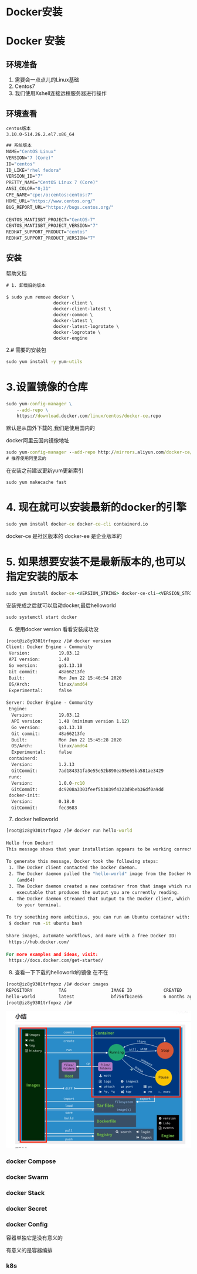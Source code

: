 # Docker安装





# Docker 安装

## 环境准备

1. 需要会一点点儿的Linux基础
2. Centos7
3. 我们使用Xshell连接远程服务器进行操作

## 环境查看

```
centos版本
3.10.0-514.26.2.el7.x86_64

```

```cmd
## 系统版本
NAME="CentOS Linux"
VERSION="7 (Core)"
ID="centos"
ID_LIKE="rhel fedora"
VERSION_ID="7"
PRETTY_NAME="CentOS Linux 7 (Core)"
ANSI_COLOR="0;31"
CPE_NAME="cpe:/o:centos:centos:7"
HOME_URL="https://www.centos.org/"
BUG_REPORT_URL="https://bugs.centos.org/"

CENTOS_MANTISBT_PROJECT="CentOS-7"
CENTOS_MANTISBT_PROJECT_VERSION="7"
REDHAT_SUPPORT_PRODUCT="centos"
REDHAT_SUPPORT_PRODUCT_VERSION="7"

```

## 安装

帮助文档

```
# 1. 卸载旧的版本

$ sudo yum remove docker \
                  docker-client \
                  docker-client-latest \
                  docker-common \
                  docker-latest \
                  docker-latest-logrotate \
                  docker-logrotate \
                  docker-engine

```

2.# 需要的安装包

```cmd
sudo yum install -y yum-utils
```

# 3.设置镜像的仓库

```cmd
sudo yum-config-manager \
    --add-repo \
    https://download.docker.com/linux/centos/docker-ce.repo

```

默认是从国外下载的,我们是使用国内的

docker阿里云国内镜像地址

```cmd
sudo yum-config-manager --add-repo http://mirrors.aliyun.com/docker-ce/linux/centos/docker-ce.repo
# 推荐使用阿里云的
```

在安装之前建议更新yum更新索引

```
sudo yum makecache fast
```

# 4. 现在就可以安装最新的docker的引擎

```cmd
sudo yum install docker-ce docker-ce-cli containerd.io
```

docker-ce 是社区版本的
docker-ee 是企业版本的

# 5. 如果想要安装不是最新版本的,也可以指定安装的版本

```cmd
sudo yum install docker-ce-<VERSION_STRING> docker-ce-cli-<VERSION_STRING> containerd.io
```

安装完成之后就可以启动docker,最后helloworld

```cmd
sudo systemctl start docker
```


6. 使用docker version 看看安装成功没


```cmd
[root@iz8g9301trfnpxz /]# docker version
Client: Docker Engine - Community
 Version:           19.03.12
 API version:       1.40
 Go version:        go1.13.10
 Git commit:        48a66213fe
 Built:             Mon Jun 22 15:46:54 2020
 OS/Arch:           linux/amd64
 Experimental:      false

Server: Docker Engine - Community
 Engine:
  Version:          19.03.12
  API version:      1.40 (minimum version 1.12)
  Go version:       go1.13.10
  Git commit:       48a66213fe
  Built:            Mon Jun 22 15:45:28 2020
  OS/Arch:          linux/amd64
  Experimental:     false
 containerd:
  Version:          1.2.13
  GitCommit:        7ad184331fa3e55e52b890ea95e65ba581ae3429
 runc:
  Version:          1.0.0-rc10
  GitCommit:        dc9208a3303feef5b3839f4323d9beb36df0a9dd
 docker-init:
  Version:          0.18.0
  GitCommit:        fec3683

```





7. docker helloworld

```cmd
[root@iz8g9301trfnpxz /]# docker run hello-world

Hello from Docker!
This message shows that your installation appears to be working correctly.

To generate this message, Docker took the following steps:
 1. The Docker client contacted the Docker daemon.
 2. The Docker daemon pulled the "hello-world" image from the Docker Hub.
    (amd64)
 3. The Docker daemon created a new container from that image which runs the
    executable that produces the output you are currently reading.
 4. The Docker daemon streamed that output to the Docker client, which sent it
    to your terminal.

To try something more ambitious, you can run an Ubuntu container with:
 $ docker run -it ubuntu bash

Share images, automate workflows, and more with a free Docker ID:
 https://hub.docker.com/

For more examples and ideas, visit:
 https://docs.docker.com/get-started/

```

8. 查看一下下载的helloworld的镜像
   在不在

```cmd
[root@iz8g9301trfnpxz /]# docker images
REPOSITORY          TAG                 IMAGE ID            CREATED             SIZE
hello-world         latest              bf756fb1ae65        6 months ago        13.3kB
[root@iz8g9301trfnpxz /]# 
```

![1597802996844](01_docker_%E5%9F%BA%E7%A1%80%E5%9B%9E%E9%A1%BE.assets/1597802996844.png)

### docker Compose

### docker Swarm

### docker Stack

### docker Secret

### docker Config

容器单独它是没有意义的

有意义的是容器编排

### k8s